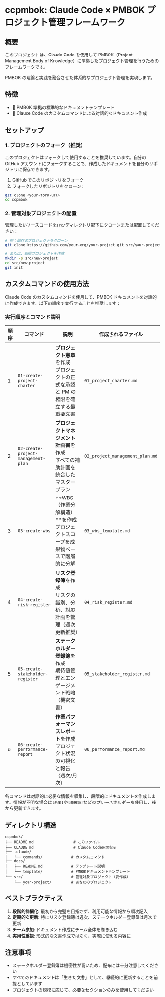 # ccpmbok: Claude Code × PMBOK プロジェクト管理フレームワーク

## 概要

このプロジェクトは、Claude Code を使用して PMBOK（Project Management Body of Knowledge）に準拠したプロジェクト管理を行うためのフレームワークです。

PMBOK の理論と実践を融合させた体系的なプロジェクト管理を実現します。

## 特徴

- 🎯 PMBOK 準拠の標準的なドキュメントテンプレート
- 🤖 Claude Code のカスタムコマンドによる対話的なドキュメント作成

## セットアップ

### 1. プロジェクトのフォーク（推奨）

このプロジェクトはフォークして使用することを推奨しています。自分の GitHub アカウントにフォークすることで、作成したドキュメントを自分のリポジトリに保存できます。

1. GitHub でこのリポジトリをフォーク
2. フォークしたリポジトリをクローン：

```bash
git clone <your-fork-url>
cd ccpmbok
```

### 2. 管理対象プロジェクトの配置

管理したいソースコードを`src/`ディレクトリ配下にクローンまたは配置してください：

```bash
# 例：既存のプロジェクトをクローン
git clone https://github.com/your-org/your-project.git src/your-project

# または、新規プロジェクトを作成
mkdir -p src/new-project
cd src/new-project
git init
```

## カスタムコマンドの使用方法

Claude Code のカスタムコマンドを使用して、PMBOK ドキュメントを対話的に作成できます。以下の順序で実行することを推奨します：

### 実行順序とコマンド説明

| 順序 | コマンド                            | 説明                                                                                   | 作成されるファイル              |
| ---- | ----------------------------------- | -------------------------------------------------------------------------------------- | ------------------------------- |
| 1    | `01-create-project-charter`         | **プロジェクト憲章**を作成<br>プロジェクトの正式な承認と PM の権限を確立する最重要文書 | `01_project_charter.md`         |
| 2    | `02-create-project-management-plan` | **プロジェクトマネジメント計画書**を作成<br>すべての補助計画を統合したマスタープラン   | `02_project_management_plan.md` |
| 3    | `03-create-wbs`                     | **WBS（作業分解構造）**を作成<br>プロジェクトスコープを成果物ベースで階層的に分解      | `03_wbs_template.md`            |
| 4    | `04-create-risk-register`           | **リスク登録簿**を作成<br>リスクの識別、分析、対応計画を管理（週次更新推奨）           | `04_risk_register.md`           |
| 5    | `05-create-stakeholder-register`    | **ステークホルダー登録簿**を作成<br>期待値管理とエンゲージメント戦略（機密文書）       | `05_stakeholder_register.md`    |
| 6    | `06-create-performance-report`      | **作業パフォーマンスレポート**を作成<br>プロジェクト状況の可視化と報告（週次/月次）    | `06_performance_report.md`      |

各コマンドは対話的に必要な情報を収集し、段階的にドキュメントを作成します。情報が不明な場合は`[未定]`や`[要確認]`などのプレースホルダーを使用し、後から更新できます。

## ディレクトリ構造

```
ccpmbok/
├── README.md                  # このファイル
├── CLAUDE.md                  # Claude Code用の指示
├── .claude/
│   └── commands/             # カスタムコマンド
├── docs/
│   ├── README.md             # テンプレート説明
│   └── template/             # PMBOKドキュメントテンプレート
└── src/                      # 管理対象プロジェクト（要作成）
    └── your-project/         # あなたのプロジェクト
```

## ベストプラクティス

1. **段階的詳細化**: 最初から完璧を目指さず、利用可能な情報から順次記入
2. **定期的な更新**: 特にリスク登録簿は週次、ステークホルダー登録簿は月次で更新
3. **チーム参加**: ドキュメント作成にチーム全体を巻き込む
4. **実用性重視**: 形式的な文書作成ではなく、実際に使える内容に

## 注意事項

- ステークホルダー登録簿は機密性が高いため、配布には十分注意してください
- すべてのドキュメントは「生きた文書」として、継続的に更新することを前提としています
- プロジェクトの規模に応じて、必要なセクションのみを使用してください
